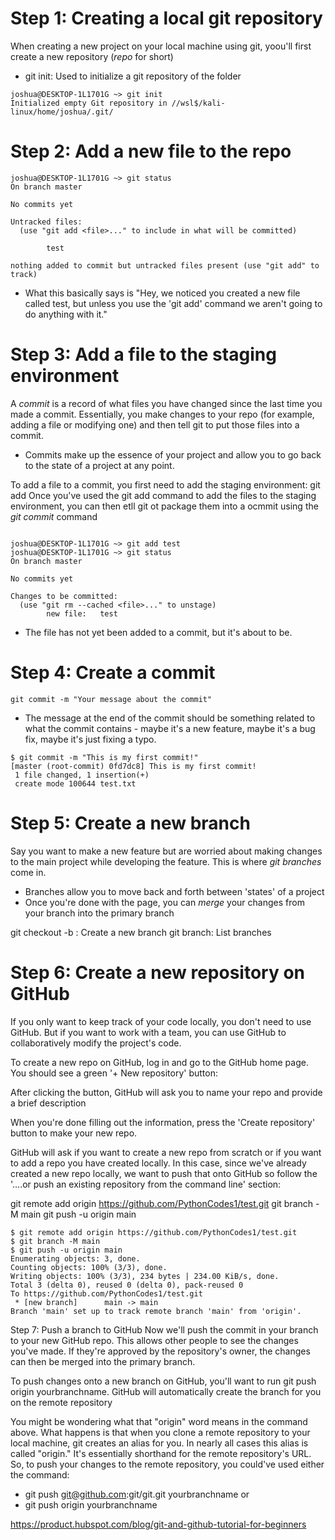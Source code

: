 # Step 1: Creating a local git repository
When creating a new project on your local machine using git, yoou'll first create a new repository (*repo* for short)
- git init: Used to initialize a git repository of the folder
```git
joshua@DESKTOP-1L1701G ~> git init
Initialized empty Git repository in //wsl$/kali-linux/home/joshua/.git/
```

# Step 2: Add a new file to the repo
```git
joshua@DESKTOP-1L1701G ~> git status
On branch master

No commits yet

Untracked files:
  (use "git add <file>..." to include in what will be committed)

        test

nothing added to commit but untracked files present (use "git add" to track)
```
- What this basically says is "Hey, we noticed you created a new file called test, but unless you use the 'git add' command we aren't going to do anything with it."



# Step 3: Add a file to the staging environment

A *commit* is a record of what files you have changed since the last time you made a commit. Essentially, you make changes to your repo (for example, adding a file or modifying one) and then tell git to put those files into a commit.
- Commits make up the essence of your project and allow you to go back to the state of a project at any point.

To add a file to a commit, you first need to add the staging environment: git add <filename>
Once you've used the git add command to add the files to the staging environment, you can then etll git ot package them into a ocmmit using the *git commit* command

```git

joshua@DESKTOP-1L1701G ~> git add test
joshua@DESKTOP-1L1701G ~> git status
On branch master

No commits yet

Changes to be committed:
  (use "git rm --cached <file>..." to unstage)
        new file:   test
```
- The file has not yet been added to a commit, but it's about to be.

# Step 4: Create a commit
```git
git commit -m "Your message about the commit"
```
- The message at the end of the commit should be something related to what the commit contains - maybe it's a new feature, maybe it's a bug fix, maybe it's just fixing a typo.

```git
$ git commit -m "This is my first commit!"
[master (root-commit) 0fd7dc8] This is my first commit!
 1 file changed, 1 insertion(+)
 create mode 100644 test.txt
```

# Step 5: Create a new branch
Say you want to make a new feature but are worried about making changes to the main project while developing the feature. This is where *git branches* come in.
- Branches allow you to move back and forth between 'states' of a project
- Once you're done with the page, you can *merge* your changes from your branch into the primary branch


git checkout -b <branch>: Create a new branch
git branch: List branches


# Step 6: Create a new repository on GitHub
If you only want to keep track of your code locally, you don't need to use GitHub. But if you want to work with a team, you can use GitHub to collaboratively modify the project's code.

To create a new repo on GitHub, log in and go to the GitHub home page. You should see a green '+ New repository' button: 

After clicking the button, GitHub will ask you to name your repo and provide a brief description

When you're done filling out the information, press the 'Create repository' button to make your new repo.

GitHub will ask if you want to create a new repo from scratch or if you want to add a repo you have created locally. In this case, since we've already created a new repo locally, we want to push that onto GitHub so follow the '....or push an existing repository from the command line' section: 

git remote add origin https://github.com/PythonCodes1/test.git
git branch -M main
git push -u origin main

```git
$ git remote add origin https://github.com/PythonCodes1/test.git
$ git branch -M main
$ git push -u origin main
Enumerating objects: 3, done.
Counting objects: 100% (3/3), done.
Writing objects: 100% (3/3), 234 bytes | 234.00 KiB/s, done.
Total 3 (delta 0), reused 0 (delta 0), pack-reused 0
To https://github.com/PythonCodes1/test.git
 * [new branch]      main -> main
Branch 'main' set up to track remote branch 'main' from 'origin'.
```

Step 7: Push a branch to GitHub
Now we'll push the commit in your branch to your new GitHub repo. This allows other people to see the changes you've made. If they're approved by the repository's owner, the changes can then be merged into the primary branch.

To push changes onto a new branch on GitHub, you'll want to run git push origin yourbranchname. GitHub will automatically create the branch for you on the remote repository

You might be wondering what that "origin" word means in the command above. What happens is that when you clone a remote repository to your local machine, git creates an alias for you. In nearly all cases this alias is called "origin." It's essentially shorthand for the remote repository's URL. So, to push your changes to the remote repository, you could've used either the command: 
- git push git@github.com:git/git.git yourbranchname or
- git push origin yourbranchname









https://product.hubspot.com/blog/git-and-github-tutorial-for-beginners